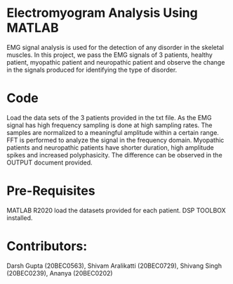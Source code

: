 # Electromyogram Analysis Using MATLAB
EMG signal analysis is used for the detection of any disorder in the skeletal muscles. In this project, we pass the EMG signals of 3 patients, healthy patient, myopathic patient and neuropathic patient and observe the change in the signals produced for identifying the type of disorder.

# Code
Load the data sets of the 3 patients provided in the txt file.
As the EMG signal has high frequency sampling is done at high sampling rates.
The samples are normalized to a meaningful amplitude within a certain range.
FFT is performed to analyze the signal in the frequency domain.
Myopathic patients and neuropathic patients have shorter duration, high amplitude spikes and increased polyphasicity.
The difference can be observed in the OUTPUT document provided.
# Pre-Requisites
MATLAB R2020
load the datasets provided for each patient.
DSP TOOLBOX installed.

# Contributors:
Darsh Gupta (20BEC0563), Shivam Aralikatti (20BEC0729), Shivang Singh (20BEC0239), Ananya (20BEC0202) 
